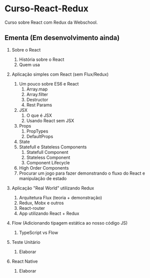 # Curso-React-Redux
Curso sobre React com Redux da Webschool.

## Ementa (Em desenvolvimento ainda)

1. Sobre o React
   1. História sobre o React
   2. Quem usa

2. Aplicação simples com React (sem Flux/Redux)
   1. Um pouco sobre ES6 e React
       1. Array.map
       2. Array.filter
       3. Destructor
       4. Rest Params
   2. JSX
       1. O que é JSX
       2. Usando React sem JSX
   3. Props
       1. PropTypes
       2. DefaultProps
   4. State
   5. Statefull e Stateless Components
       1. Statefull Component
       2. Stateless Component
       3. Component Lifecycle
   6. High Order Components
   7. Procurar um jogo para fazer demonstrando o fluxo do React e manipulação de estado

3. Aplicação "Real World" utilizando Redux
   1. Arquitetura Flux (teoria + demonstração)
   2. Redux, Mobx e outros
   3. React-router
   4. App utilizando React + Redux

3. Flow (Adicionando tipagem estática ao nosso código JS)
   1. TypeScript vs Flow

4. Teste Unitário
   1. Elaborar
   
5. React Native
   1. Elaborar